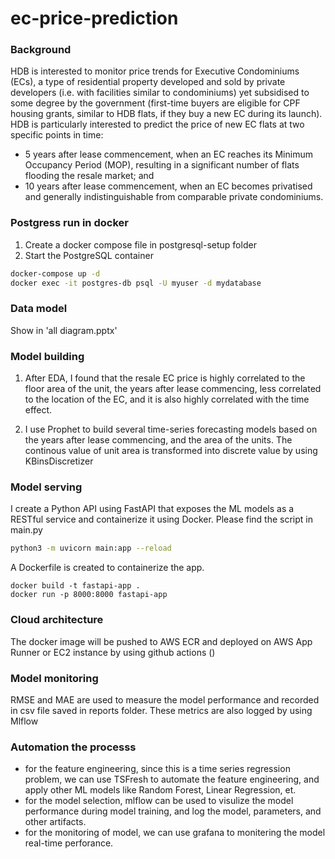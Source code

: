 # ec-price-prediction

### Background
HDB is interested to monitor price trends for Executive Condominiums (ECs), a type of residential property developed and sold by private developers (i.e. with facilities similar to condominiums) yet subsidised to some degree by the government (first-time buyers are eligible for CPF housing grants, similar to HDB flats, if they buy a new EC during its launch).
HDB is particularly interested to predict the price of new EC flats at two specific points in time:
- 5 years after lease commencement, when an EC reaches its Minimum Occupancy Period (MOP), resulting in a significant number of flats flooding the resale market; and
- 10 years after lease commencement, when an EC becomes privatised and generally indistinguishable from comparable private condominiums.

### Postgress run in docker
1. Create a docker compose file in postgresql-setup folder
2. Start the PostgreSQL container
```bash
docker-compose up -d
docker exec -it postgres-db psql -U myuser -d mydatabase
```

### Data model
Show in 'all diagram.pptx'

### Model building
1. After EDA, I found that the resale EC price is highly correlated to the floor area of the unit, the years after lease commencing, less correlated to the location of the EC, and it is also highly correlated with the time effect.

2. I use Prophet to build several time-series forecasting models based on the years after lease commencing, and the area of the units. The continous value of unit area is transformed into discrete value by using KBinsDiscretizer 


### Model serving

I create a Python API using FastAPI that exposes the ML models as a RESTful service and containerize it using Docker. 
Please find the script in main.py

```bash
python3 -m uvicorn main:app --reload
```
A Dockerfile is created to containerize the app.
```base
docker build -t fastapi-app .
docker run -p 8000:8000 fastapi-app
```

### Cloud architecture

The docker image will be pushed to AWS ECR and deployed on AWS App Runner or EC2 instance by using github actions ()


### Model monitoring
RMSE and MAE are used to measure the model performance and recorded in csv file saved in reports folder. These metrics are also logged by using Mlflow 

### Automation the processs
- for the feature engineering, since this is a time series regression problem, we can use TSFresh to automate the feature engineering, and apply other ML models like Random Forest, Linear Regression, et. 
- for the model selection, mlflow can be used to visulize the model performance during model training, and log the model, parameters, and other artifacts.
- for the monitoring of model, we can use grafana to monitering the model real-time perforance. 

